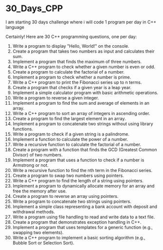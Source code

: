 # 30_Days_CPP
I am starting 30 days challenge where i will code 1 program per day in C++ language 

Certainly! Here are 30 C++ programming questions, one per day:

1. Write a program to display "Hello, World!" on the console.
2. Create a program that takes two numbers as input and calculates their sum.
3. Implement a program that finds the maximum of three numbers.
4. Write a C++ program to check whether a given number is even or odd.
5. Create a program to calculate the factorial of a number.
6. Implement a program to check whether a number is prime.
7. Write a C++ program to print the Fibonacci series up to n terms.
8. Create a program that checks if a given year is a leap year.
9. Implement a simple calculator program with basic arithmetic operations.
10. Write a program to reverse a given integer.
11. Implement a program to find the sum and average of elements in an array.
12. Write a C++ program to sort an array of integers in ascending order.
13. Create a program to find the largest element in an array.
14. Implement a program to concatenate two strings without using library functions.
15. Write a program to check if a given string is a palindrome.
16. Implement a function to calculate the power of a number.
17. Write a recursive function to calculate the factorial of a number.
18. Create a program with a function that finds the GCD (Greatest Common Divisor) of two numbers.
19. Implement a program that uses a function to check if a number is Armstrong or not.
20. Write a recursive function to find the nth term in the Fibonacci series.
21. Create a program to swap two numbers using pointers.
22. Write a C++ program to find the length of a string using pointers.
23. Implement a program to dynamically allocate memory for an array and free the memory after use.
24. Create a program to reverse an array using pointers.
25. Write a program to concatenate two strings using pointers.
26. Implement a simple class representing a bank account with deposit and withdrawal methods.
27. Write a program using file handling to read and write data to a text file.
28. Create a program that demonstrates exception handling in C++.
29. Implement a program that uses templates for a generic function (e.g., swapping two elements).
30. Write a C++ program to implement a basic sorting algorithm (e.g., Bubble Sort or Selection Sort).
